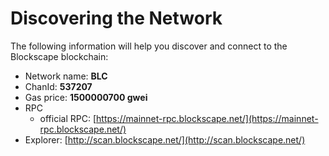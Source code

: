 # Discovering the Network



The following information will help you discover and connect to the Blockscape blockchain:  &#x20;

* Network name: **BLC**
* ChanId: **537207**
* Gas price: **1500000700 gwei**
* RPC
  * official RPC: [https://mainnet-rpc.blockscape.net/](https://mainnet-rpc.blockscape.net/)
* Explorer: [http://scan.blockscape.net/](http://scan.blockscape.net/)
